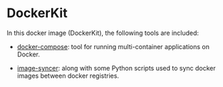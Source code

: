 # DockerKit

In this docker image (DockerKit), the following tools are included:

- [docker-compose](https://github.com/docker/compose): tool for running multi-container applications on Docker.

- [image-syncer](https://github.com/AliyunContainerService/image-syncer): along with some Python scripts used to sync docker images between docker registries.
